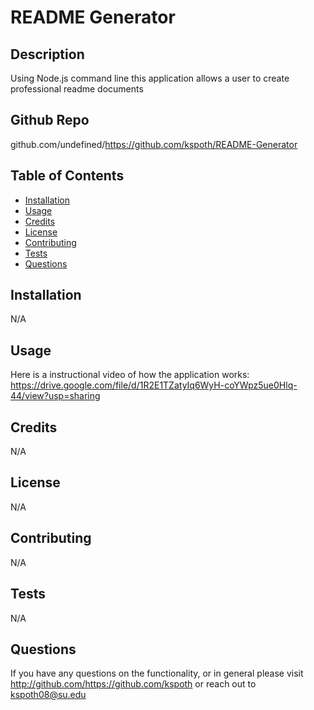 # README Generator
  
## Description
Using Node.js command line this application allows a user to create professional readme documents
## Github Repo
github.com/undefined/https://github.com/kspoth/README-Generator
## Table of Contents
* [Installation](#installation)
* [Usage](#usage)
* [Credits](#credits)
* [License](#license)
* [Contributing](#contributing)
* [Tests](tests)
* [Questions](#questions)
## Installation
N/A
## Usage
Here is a instructional video of how the application works: https://drive.google.com/file/d/1R2E1TZatyIq6WyH-coYWpz5ue0Hlq-44/view?usp=sharing
## Credits
N/A
## License
N/A
## Contributing

N/A
## Tests
N/A

## Questions
If you have any questions on the functionality, or in general please visit http://github.com/https://github.com/kspoth or reach out to kspoth08@su.edu
